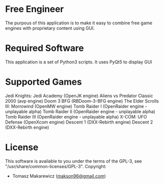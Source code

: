 # Free Engineer
The purpous of this application is to make it easy to combine free game engines with proprietary content using GUI.

# Required Software
This application is a set of Python3 scripts. It uses PyQt5 to display GUI

# Supported Games
Jedi Knights: Jedi Academy (OpenJK engine)
Aliens vs Predator Classic 2000 (avp engine)
Doom 3 BFG (RBDoom-3-BFG engine)
The Elder Scrolls III: Morrowind (OpenMW engine)
Tomb Raider I (OpenRaider engine - unplayable alpha)
Tomb Raider II (OpenRaider engine - unplayable alpha)
Tomb Raider III (OpenRaider engine - unplayable alpha)
X-COM: UFO Defense (OpenXcom engine)
Descent 1 (DXX-Rebirth engine)
Descent 2 (DXX-Rebirth engine)

# License
This software is available to you under the terms of the GPL-3, see "/usr/share/common-licenses/GPL-3".
Copyright:
- Tomasz Makarewicz (makson96@gmail.com)
